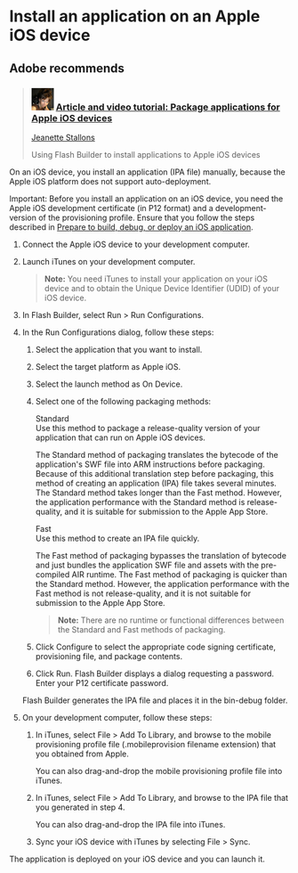 # Install an application on an Apple iOS device

## Adobe recommends

> ### ![](../img/JStallons.png) [Article and video tutorial: Package applications for Apple iOS devices](https://web.archive.org/web/20150906021013/http://www.adobe.com/devnet/air/articles/packaging-air-apps-ios.html)
>
> [Jeanette Stallons](https://web.archive.org/web/20130528230130/http://www.stallons.com/consulting/index.html)
>
> Using Flash Builder to install applications to Apple iOS devices

On an iOS device, you install an application (IPA file) manually, because the
Apple iOS platform does not support auto-deployment.

Important: Before you install an application on an iOS device, you need the
Apple iOS development certificate (in P12 format) and a development-version of
the provisioning profile. Ensure that you follow the steps described in
[Prepare to build, debug, or deploy an iOS application](../development-environment/apple-ios-development-process-using-flash-builder.md#prepare-to-build-debug-or-deploy-an-ios-application).

1.  Connect the Apple iOS device to your development computer.

2.  Launch iTunes on your development computer.

    > **Note:** You need iTunes to install your application on your iOS device
    > and to obtain the Unique Device Identifier (UDID) of your iOS device.

3.  In Flash Builder, select Run \> Run Configurations.

4.  In the Run Configurations dialog, follow these steps:

    1.  Select the application that you want to install.

    2.  Select the target platform as Apple iOS.

    3.  Select the launch method as On Device.

    4.  Select one of the following packaging methods:

        Standard  
        Use this method to package a release-quality version of your application
        that can run on Apple iOS devices.

        The Standard method of packaging translates the bytecode of the
        application's SWF file into ARM instructions before packaging. Because
        of this additional translation step before packaging, this method of
        creating an application (IPA) file takes several minutes. The Standard
        method takes longer than the Fast method. However, the application
        performance with the Standard method is release-quality, and it is
        suitable for submission to the Apple App Store.

        Fast  
        Use this method to create an IPA file quickly.

        The Fast method of packaging bypasses the translation of bytecode and
        just bundles the application SWF file and assets with the pre-compiled
        AIR runtime. The Fast method of packaging is quicker than the Standard
        method. However, the application performance with the Fast method is not
        release-quality, and it is not suitable for submission to the Apple App
        Store.

        > **Note:** There are no runtime or functional differences between the
        > Standard and Fast methods of packaging.

    5.  Click Configure to select the appropriate code signing certificate,
        provisioning file, and package contents.

    6.  Click Run. Flash Builder displays a dialog requesting a password. Enter
        your P12 certificate password.

    Flash Builder generates the IPA file and places it in the bin-debug folder.

5.  On your development computer, follow these steps:

    1.  In iTunes, select File \> Add To Library, and browse to the mobile
        provisioning profile file (.mobileprovision filename extension) that you
        obtained from Apple.

        You can also drag-and-drop the mobile provisioning profile file into
        iTunes.

    2.  In iTunes, select File \> Add To Library, and browse to the IPA file
        that you generated in step 4.

        You can also drag-and-drop the IPA file into iTunes.

    3.  Sync your iOS device with iTunes by selecting File \> Sync.

The application is deployed on your iOS device and you can launch it.
